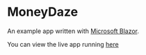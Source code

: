 # MoneyDaze

An example app written with [Microsoft Blazor](https://github.com/aspnet/Blazor).

You can view the live app running [here](https://elated-goodall-bda366.netlify.com)
